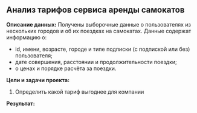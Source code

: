 ## Анализ тарифов сервиса аренды самокатов

**Описание данных:**
Получены выборочные данные о пользователях из нескольких городов и об их поездках на самокатах.
Данные содержат информацию о:
- id, имени, возрасте, городе и типе подписки (с подпиской или без) пользователя;
 - дате совершения, расстоянии и продолжительности поездки;
 - о ценах и порядке расчёта за поездки.

**Цели и задачи проекта:**
1. Определить какой тариф выгоднее для компании

**Результат:**
